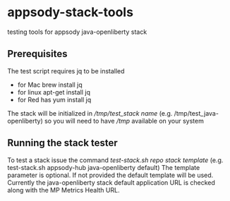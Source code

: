 # appsody-stack-tools
testing tools for appsody java-openliberty stack

## Prerequisites
The test script requires jq to be installed
- for Mac brew install jq
- for linux apt-get install jq
- for Red has yum install jq

The stack will be initialized in */tmp/test_stack name*
(e.g. /tmp/test_java-openliberty) so you will need to have */tmp* available on
your system

## Running the stack tester
To test a stack issue the command *test-stack.sh repo stack template* (e.g.
test-stack.sh appsody-hub java-openliberty default)
The template parameter is optional. If not provided the default template will be
used.  Currently the java-openliberty stack default application URL is checked
along with the MP Metrics Health URL.
